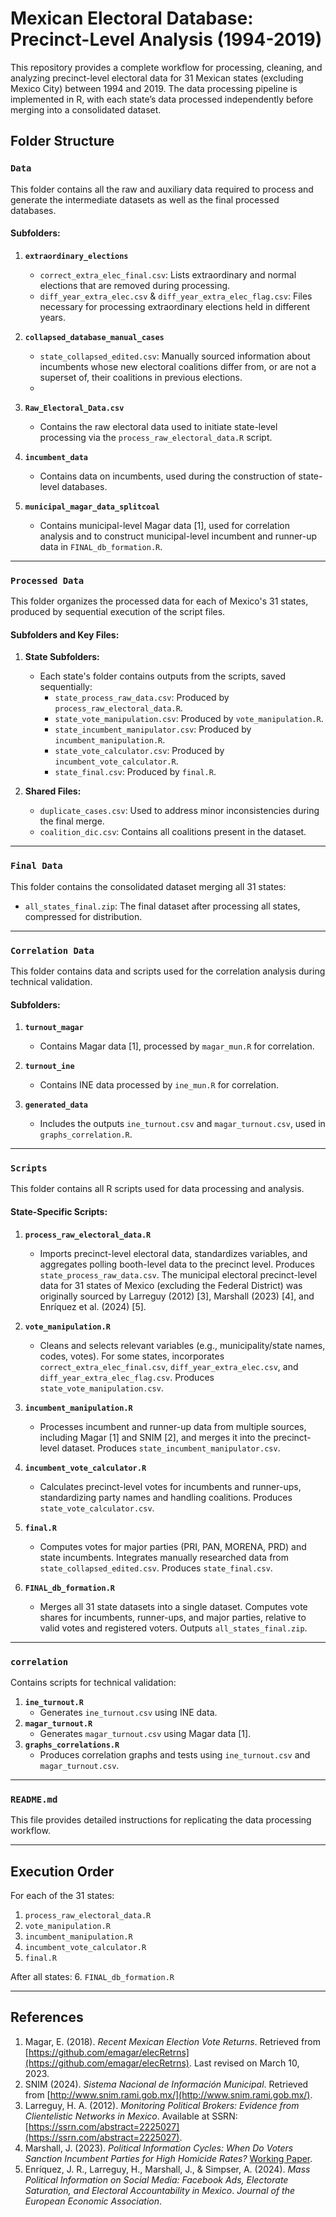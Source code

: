 # Mexican Electoral Database: Precinct-Level Analysis (1994-2019)

This repository provides a complete workflow for processing, cleaning, and analyzing precinct-level electoral data for 31 Mexican states (excluding Mexico City) between 1994 and 2019. The data processing pipeline is implemented in R, with each state’s data processed independently before merging into a consolidated dataset.

## Folder Structure

### `Data`
This folder contains all the raw and auxiliary data required to process and generate the intermediate datasets as well as the final processed databases.

#### Subfolders:
1. **`extraordinary_elections`**  
   - `correct_extra_elec_final.csv`: Lists extraordinary and normal elections that are removed during processing.  
   - `diff_year_extra_elec.csv` & `diff_year_extra_elec_flag.csv`: Files necessary for processing extraordinary elections held in different years.  

2. **`collapsed_database_manual_cases`**  
   - `state_collapsed_edited.csv`: Manually sourced information about incumbents whose new electoral coalitions differ from, or are not a superset of, their coalitions in previous elections.
   - 
3. **`Raw_Electoral_Data.csv`**  
   - Contains the raw electoral data used to initiate state-level processing via the `process_raw_electoral_data.R` script.

4. **`incumbent_data`**  
   - Contains data on incumbents, used during the construction of state-level databases.

5. **`municipal_magar_data_splitcoal`**  
   - Contains municipal-level Magar data [1], used for correlation analysis and to construct municipal-level incumbent and runner-up data in `FINAL_db_formation.R`.

---

### `Processed Data`
This folder organizes the processed data for each of Mexico's 31 states, produced by sequential execution of the script files. 

#### Subfolders and Key Files:
1. **State Subfolders:**  
   - Each state's folder contains outputs from the scripts, saved sequentially:
     - `state_process_raw_data.csv`: Produced by `process_raw_electoral_data.R`.
     - `state_vote_manipulation.csv`: Produced by `vote_manipulation.R`.
     - `state_incumbent_manipulator.csv`: Produced by `incumbent_manipulation.R`.
     - `state_vote_calculator.csv`: Produced by `incumbent_vote_calculator.R`.
     - `state_final.csv`: Produced by `final.R`.

2. **Shared Files:**
   - `duplicate_cases.csv`: Used to address minor inconsistencies during the final merge.
   - `coalition_dic.csv`: Contains all coalitions present in the dataset.

---

### `Final Data`
This folder contains the consolidated dataset merging all 31 states:
- `all_states_final.zip`: The final dataset after processing all states, compressed for distribution.

---

### `Correlation Data`
This folder contains data and scripts used for the correlation analysis during technical validation.

#### Subfolders:
1. **`turnout_magar`**  
   - Contains Magar data [1], processed by `magar_mun.R` for correlation.

2. **`turnout_ine`**  
   - Contains INE data processed by `ine_mun.R` for correlation.

3. **`generated_data`**  
   - Includes the outputs `ine_turnout.csv` and `magar_turnout.csv`, used in `graphs_correlation.R`.

---

### `Scripts`
This folder contains all R scripts used for data processing and analysis.

#### State-Specific Scripts:
1. **`process_raw_electoral_data.R`**  
   - Imports precinct-level electoral data, standardizes variables, and aggregates polling booth-level data to the precinct level. Produces `state_process_raw_data.csv`. The municipal electoral precinct-level data for 31 states of Mexico (excluding the Federal District) was originally sourced by  Larreguy (2012) [3], Marshall (2023) [4], and Enríquez et al. (2024) [5]. 

2. **`vote_manipulation.R`**  
   - Cleans and selects relevant variables (e.g., municipality/state names, codes, votes). For some states, incorporates `correct_extra_elec_final.csv`, `diff_year_extra_elec.csv`, and `diff_year_extra_elec_flag.csv`. Produces `state_vote_manipulation.csv`.

3. **`incumbent_manipulation.R`**  
   - Processes incumbent and runner-up data from multiple sources, including Magar [1] and SNIM [2], and merges it into the precinct-level dataset. Produces `state_incumbent_manipulator.csv`.

4. **`incumbent_vote_calculator.R`**  
   - Calculates precinct-level votes for incumbents and runner-ups, standardizing party names and handling coalitions. Produces `state_vote_calculator.csv`.

5. **`final.R`**  
   - Computes votes for major parties (PRI, PAN, MORENA, PRD) and state incumbents. Integrates manually researched data from `state_collapsed_edited.csv`. Produces `state_final.csv`.

6. **`FINAL_db_formation.R`**  
   - Merges all 31 state datasets into a single dataset. Computes vote shares for incumbents, runner-ups, and major parties, relative to valid votes and registered voters. Outputs `all_states_final.zip`.

---

### `correlation`
Contains scripts for technical validation:
1. **`ine_turnout.R`**  
   - Generates `ine_turnout.csv` using INE data.
2. **`magar_turnout.R`**  
   - Generates `magar_turnout.csv` using Magar data [1].
3. **`graphs_correlations.R`**  
   - Produces correlation graphs and tests using `ine_turnout.csv` and `magar_turnout.csv`.

---

### `README.md`
This file provides detailed instructions for replicating the data processing workflow.

---

## Execution Order

For each of the 31 states:
1. `process_raw_electoral_data.R`
2. `vote_manipulation.R`
3. `incumbent_manipulation.R`
4. `incumbent_vote_calculator.R`
5. `final.R`

After all states:
6. `FINAL_db_formation.R`

---

## References
1. Magar, E. (2018). *Recent Mexican Election Vote Returns*. Retrieved from [https://github.com/emagar/elecRetrns](https://github.com/emagar/elecRetrns). Last revised on March 10, 2023.
2. SNIM (2024). *Sistema Nacional de Información Municipal*. Retrieved from [http://www.snim.rami.gob.mx/](http://www.snim.rami.gob.mx/).
3. Larreguy, H. A. (2012). *Monitoring Political Brokers: Evidence from Clientelistic Networks in Mexico*. Available at SSRN: [https://ssrn.com/abstract=2225027](https://ssrn.com/abstract=2225027).
4. Marshall, J. (2023). *Political Information Cycles: When Do Voters Sanction Incumbent Parties for High Homicide Rates?* [Working Paper](https://john-l-marshall.github.io/files/tuning_in_voting_out.pdf).
5. Enríquez, J. R., Larreguy, H., Marshall, J., & Simpser, A. (2024). *Mass Political Information on Social Media: Facebook Ads, Electorate Saturation, and Electoral Accountability in Mexico*. *Journal of the European Economic Association*.
